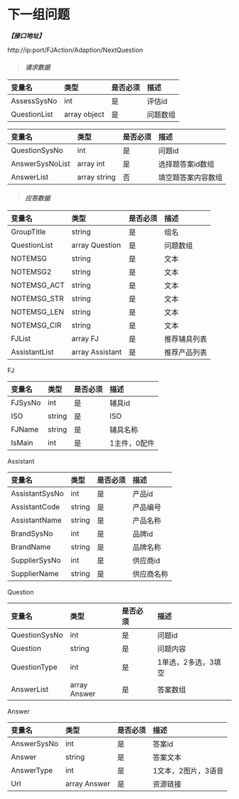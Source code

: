 # 下一组问题

_**【接口地址】**_

http://ip:port/FJAction/Adaption/NextQuestion

> #### _请求数据_

| 变量名 | 类型 | 是否必须 | 描述 |
| :--- | :--- | :--- | :--- |
| AssessSysNo | int| 是 | 评估id |
| QuestionList | array object | 是 | 问题数组 |

| 变量名 | 类型 | 是否必须 | 描述 |
| :--- | :--- | :--- | :--- |
| QuestionSysNo | int | 是 | 问题id |
| AnswerSysNoList | array int | 是 | 选择题答案id数组 |
| AnswerList | array string | 否 | 填空题答案内容数组 |

> #### _应答数据_

| 变量名 | 类型 | 是否必须 | 描述 |
| :--- | :--- | :--- | :--- |
| GroupTitle | string | 是 | 组名 |
| QuestionList | array Question | 是 | 问题数组 |
| NOTEMSG | string | 是 | 文本 |
| NOTEMSG2 | string | 是 | 文本 |
| NOTEMSG_ACT | string | 是 | 文本 |
| NOTEMSG_STR | string | 是 | 文本 |
| NOTEMSG_LEN | string | 是 | 文本 |
| NOTEMSG_CIR | string | 是 | 文本 |
| FJList | array FJ | 是 | 推荐辅具列表 |
| AssistantList | array Assistant | 是 | 推荐产品列表 |

FJ

| 变量名 | 类型 | 是否必须 | 描述 |
| :--- | :--- | :--- | :--- |
| FJSysNo | int | 是 | 辅具id |
| ISO | string | 是 | ISO |
| FJName | string | 是 | 辅具名称 |
| IsMain | int | 是 | 1主件，0配件 |

Assistant

| 变量名 | 类型 | 是否必须 | 描述 |
| :--- | :--- | :--- | :--- |
| AssistantSysNo | int | 是 | 产品id |
| AssistantCode | string | 是 | 产品编号 |
| AssistantName | string | 是 | 产品名称 |
| BrandSysNo | int | 是 | 品牌id |
| BrandName | string | 是 | 品牌名称 |
| SupplierSysNo | int | 是 | 供应商id |
| SupplierName | string | 是 | 供应商名称 |

Question

| 变量名 | 类型 | 是否必须 | 描述 |
| :--- | :--- | :--- | :--- |
| QuestionSysNo | int | 是 | 问题id |
| Question | string | 是 | 问题内容 |
| QuestionType | int | 是 | 1单选，2多选，3填空 |
| AnswerList | array Answer | 是 | 答案数组 |

Answer

| 变量名 | 类型 | 是否必须 | 描述 |
| :--- | :--- | :--- | :--- |
| AnswerSysNo | int | 是 | 答案id |
| Answer | string | 是 | 答案文本 |
| AnswerType | int | 是 | 1文本，2图片，3语音 |
| Url | array Answer | 是 | 资源链接 |